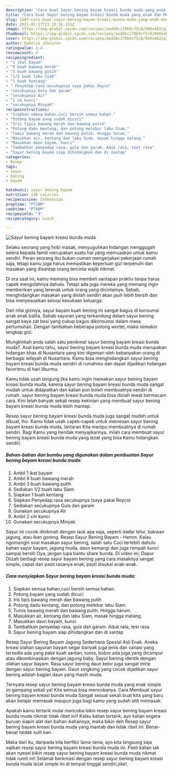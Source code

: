 ```yaml
---
description: "Cara buat Sayur bening bayam kreasi bunda muda yang enak dan Mudah Dibuat"
title: "Cara buat Sayur bening bayam kreasi bunda muda yang enak dan Mudah Dibuat"
slug: 1307-cara-buat-sayur-bening-bayam-kreasi-bunda-muda-yang-enak-dan-mudah-dibuat
date: 2021-01-27T21:10:16.151Z
image: https://img-global.cpcdn.com/recipes/aeddbc179b9cf5c0/680x482cq70/sayur-bening-bayam-kreasi-bunda-muda-foto-resep-utama.jpg
thumbnail: https://img-global.cpcdn.com/recipes/aeddbc179b9cf5c0/680x482cq70/sayur-bening-bayam-kreasi-bunda-muda-foto-resep-utama.jpg
cover: https://img-global.cpcdn.com/recipes/aeddbc179b9cf5c0/680x482cq70/sayur-bening-bayam-kreasi-bunda-muda-foto-resep-utama.jpg
author: Ophelia Johnston
ratingvalue: 3.4
reviewcount: 4
recipeingredient:
- "1 ikat bayam"
- "9 buah bawang merah"
- "3 buah bawang putih"
- "1/2 buah labu Siam"
- "1 buah kentang"
- " Penyedap rasa secukupnya saya pakai Royco"
- "secukupnya Gula dan garam"
- "secukupnya Air"
- "2 cm kunci"
- "secukupnya Minyak"
recipeinstructions:
- "Siapkan semua bahan,cuci bersih semua bahan."
- "Potong bayam yang sudah dicuci"
- "Iris tipis bawang merah dan bawang putih"
- "Potong dadu kentang, dan potong melebar labu Siam."
- "Tumis bawang merah dan bawang putih. Hingga harum."
- "Masukkan air, kentang dan labu Siam, masak hingga matang."
- "Masukkan daun bayam, kunci"
- "Tambahkan penyedap rasa, gula dan garam. Aduk rata, test rasa"
- "Sayur bening bayam siap dihidangkan dan di santap"
categories:
- Resep
tags:
- sayur
- bening
- bayam

katakunci: sayur bening bayam 
nutrition: 148 calories
recipecuisine: Indonesian
preptime: "PT28M"
cooktime: "PT48M"
recipeyield: "3"
recipecategory: Lunch

---
```



![Sayur bening bayam kreasi bunda muda](https://img-global.cpcdn.com/recipes/aeddbc179b9cf5c0/680x482cq70/sayur-bening-bayam-kreasi-bunda-muda-foto-resep-utama.jpg)

Selaku seorang yang hobi masak, menyuguhkan hidangan menggugah selera kepada famili merupakan suatu hal yang memuaskan untuk kamu sendiri. Peran seorang ibu bukan cuman mengerjakan pekerjaan rumah saja, tetapi kamu juga harus memastikan keperluan gizi terpenuhi dan masakan yang disantap orang tercinta wajib nikmat.

Di era  saat ini, kamu memang bisa membeli santapan praktis tanpa harus capek mengolahnya dahulu. Tetapi ada juga mereka yang memang ingin memberikan yang terenak untuk orang yang dicintainya. Sebab, menghidangkan masakan yang diolah sendiri akan jauh lebih bersih dan bisa menyesuaikan sesuai kesukaan keluarga. 

Dari nilai gizinya, sayur bayam kuah bening ini sangat bagus di konsumsi anak anak balita. Sebab sayuran yang terkandung dalam sayur bening sangat kaya zat besi yang cukup bagus dikonsumsi dalam masa pertumuhan. Dengan tambahan beberapa potong wortel, maka semakin lengkap gizi.

Mungkinkah anda salah satu penikmat sayur bening bayam kreasi bunda muda?. Asal kamu tahu, sayur bening bayam kreasi bunda muda merupakan hidangan khas di Nusantara yang kini digemari oleh kebanyakan orang di berbagai wilayah di Nusantara. Kamu bisa menghidangkan sayur bening bayam kreasi bunda muda sendiri di rumahmu dan dapat dijadikan hidangan favoritmu di hari liburmu.

Kamu tidak usah bingung jika kamu ingin memakan sayur bening bayam kreasi bunda muda, karena sayur bening bayam kreasi bunda muda sangat mudah untuk didapatkan dan kalian pun boleh membuatnya sendiri di rumah. sayur bening bayam kreasi bunda muda bisa diolah lewat bermacam cara. Kini telah banyak sekali resep kekinian yang membuat sayur bening bayam kreasi bunda muda lebih mantap.

Resep sayur bening bayam kreasi bunda muda juga sangat mudah untuk dibuat, lho. Kamu tidak usah capek-capek untuk memesan sayur bening bayam kreasi bunda muda, lantaran Kita mampu membuatnya di rumah sendiri. Bagi Kamu yang hendak menyajikannya, inilah cara membuat sayur bening bayam kreasi bunda muda yang lezat yang bisa Kamu hidangkan sendiri.

<!--inarticleads1-->

##### Bahan-bahan dan bumbu yang digunakan dalam pembuatan Sayur bening bayam kreasi bunda muda:

1. Ambil 1 ikat bayam
1. Ambil 9 buah bawang merah
1. Ambil 3 buah bawang putih
1. Sediakan 1/2 buah labu Siam
1. Siapkan 1 buah kentang
1. Siapkan  Penyedap rasa secukupnya (saya pakai Royco)
1. Sediakan secukupnya Gula dan garam
1. Gunakan secukupnya Air
1. Ambil 2 cm kunci
1. Gunakan secukupnya Minyak


Sayur ini cocok dinikmati dengan lauk apa saja, seperti dadar telur, bakwan jagung, atau ikan goreng. Resep Sayur Bening Bayam - Hemm. Kalau ngomongin soal masakan sayur bening, salah satu Cuci terlebih dahulu bahan sayur bayam, jagung muda, daun kemangi dan juga rempah kunci sampai bersih Oya, jangan lupa bantu share bunda. Di video ini, Dapur Diizah berbagi resep sayur bayam bening yang cara masaknya sangat simple, cepat dan pasti rasanya enak, pasti disukai anak-anak. 

<!--inarticleads2-->

##### Cara menyiapkan Sayur bening bayam kreasi bunda muda:

1. Siapkan semua bahan,cuci bersih semua bahan.
1. Potong bayam yang sudah dicuci
1. Iris tipis bawang merah dan bawang putih
1. Potong dadu kentang, dan potong melebar labu Siam.
1. Tumis bawang merah dan bawang putih. Hingga harum.
1. Masukkan air, kentang dan labu Siam, masak hingga matang.
1. Masukkan daun bayam, kunci
1. Tambahkan penyedap rasa, gula dan garam. Aduk rata, test rasa
1. Sayur bening bayam siap dihidangkan dan di santap


Resep Sayur Bening Bayam Jagung Sederhana Spesial Asli Enak. Aneka kreasi olahan sayuran bayam segar banyak juga jenis dan variasi yang tersedia ada yang pake kuah santan, tumis, bobor ada juga yang dicampur atau dikombinasikan dengan jagung baby. Sayur bening identik dengan olahan sayur bayam. Rasa sayur bening daun kelor juga sangat mirip dengan sayur bening bayam. Daun singkong yang cocok dijadikan sayur bening adalah bagian daun yang masih muda. 

Ternyata resep sayur bening bayam kreasi bunda muda yang enak simple ini gampang sekali ya! Kita semua bisa mencobanya. Cara Membuat sayur bening bayam kreasi bunda muda Sangat sesuai sekali buat kita yang baru akan belajar memasak maupun juga bagi kamu yang sudah ahli memasak.

Apakah kamu tertarik mulai mencoba bikin resep sayur bening bayam kreasi bunda muda nikmat tidak ribet ini? Kalau kalian tertarik, ayo kalian segera buruan siapin alat dan bahan-bahannya, maka bikin deh Resep sayur bening bayam kreasi bunda muda yang mantab dan tidak ribet ini. Benar-benar taidak sulit kan. 

Maka dari itu, daripada kita berfikir lama-lama, ayo kita langsung saja sajikan resep sayur bening bayam kreasi bunda muda ini. Pasti kalian tak akan nyesel bikin resep sayur bening bayam kreasi bunda muda nikmat tidak rumit ini! Selamat berkreasi dengan resep sayur bening bayam kreasi bunda muda lezat simple ini di tempat tinggal sendiri,oke!.

